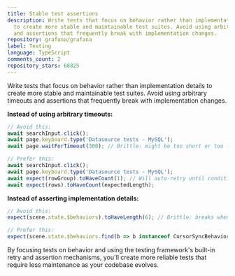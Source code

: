 ```yaml
---
title: Stable test assertions
description: Write tests that focus on behavior rather than implementation details
  to create more stable and maintainable test suites. Avoid using arbitrary timeouts
  and assertions that frequently break with implementation changes.
repository: grafana/grafana
label: Testing
language: TypeScript
comments_count: 2
repository_stars: 68825
---
```


Write tests that focus on behavior rather than implementation details to create more stable and maintainable test suites. Avoid using arbitrary timeouts and assertions that frequently break with implementation changes.

**Instead of using arbitrary timeouts:**
```typescript
// Avoid this:
await searchInput.click();
await page.keyboard.type('Datasource tests - MySQL');
await page.waitForTimeout(300); // Brittle: might be too short or too long

// Prefer this:
await searchInput.click();
await page.keyboard.type('Datasource tests - MySQL');
await expect(rowGroup).toHaveCount(1); // Will auto-retry until condition is met
await expect(rows).toHaveCount(expectedLength);
```

**Instead of asserting implementation details:**
```typescript
// Avoid this:
expect(scene.state.$behaviors).toHaveLength(6); // Brittle: breaks when behavior count changes

// Prefer this:
expect(scene.state.$behaviors.find(b => b instanceof CursorSyncBehavior)).toBeDefined(); // Tests actual functionality
```

By focusing tests on behavior and using the testing framework's built-in retry and assertion mechanisms, you'll create more reliable tests that require less maintenance as your codebase evolves.
